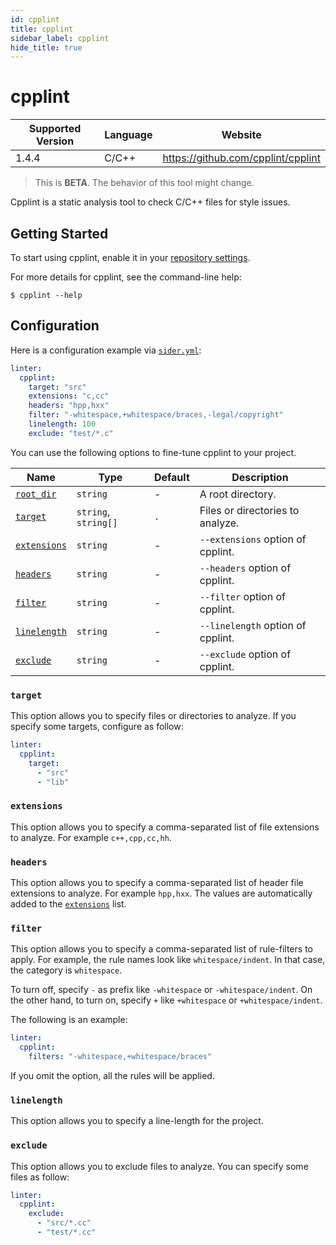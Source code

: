 ```yaml
---
id: cpplint
title: cpplint
sidebar_label: cpplint
hide_title: true
---
```


# cpplint

| Supported Version | Language | Website                            |
| ----------------- | -------- | ---------------------------------- |
| 1.4.4             | C/C++    | https://github.com/cpplint/cpplint |

> This is **BETA**. The behavior of this tool might change.

Cpplint is a static analysis tool to check C/C++ files for style issues.

## Getting Started

To start using cpplint, enable it in your [repository settings](../../getting-started/repository-settings.md).

For more details for cpplint, see the command-line help:

```shell
$ cpplint --help
```

## Configuration

Here is a configuration example via [`sider.yml`](../../getting-started/custom-configuration.md):

```yaml
linter:
  cpplint:
    target: "src"
    extensions: "c,cc"
    headers: "hpp,hxx"
    filter: "-whitespace,+whitespace/braces,-legal/copyright"
    linelength: 100
    exclude: "test/*.c"
```

You can use the following options to fine-tune cpplint to your project.

| Name                                                                        | Type                 | Default | Description                       |
| --------------------------------------------------------------------------- | -------------------- | ------- | --------------------------------- |
| [`root_dir`](../../getting-started/custom-configuration.md#root_dir-option) | `string`             | -       | A root directory.                 |
| [`target`](#target)                                                         | `string`, `string[]` | `.`     | Files or directories to analyze.  |
| [`extensions`](#extensions)                                                 | `string`             | -       | `--extensions` option of cpplint. |
| [`headers`](#headers)                                                       | `string`             | -       | `--headers` option of cpplint.    |
| [`filter`](#filter)                                                         | `string`             | -       | `--filter` option of cpplint.     |
| [`linelength`](#linelength)                                                 | `string`             | -       | `--linelength` option of cpplint. |
| [`exclude`](#exclude)                                                       | `string`             | -       | `--exclude` option of cpplint.    |

### `target`

This option allows you to specify files or directories to analyze. If you specify some targets, configure as follow:

```Yaml
linter:
  cpplint:
    target:
      - "src"
      - "lib"
```

### `extensions`

This option allows you to specify a comma-separated list of file extensions to analyze. For example `c++,cpp,cc,hh`.

### `headers`

This option allows you to specify a comma-separated list of header file extensions to analyze. For example `hpp,hxx`.
The values are automatically added to the [`extensions`](#extensions) list.

### `filter`

This option allows you to specify a comma-separated list of rule-filters to apply.
For example, the rule names look like `whitespace/indent`. In that case, the category is `whitespace`.

To turn off, specify `-` as prefix like `-whitespace` or `-whitespace/indent`.
On the other hand, to turn on, specify `+` like `+whitespace` or `+whitespace/indent`.

The following is an example:

```yaml
linter:
  cpplint:
    filters: "-whitespace,+whitespace/braces"
```

If you omit the option, all the rules will be applied.

### `linelength`

This option allows you to specify a line-length for the project.

### `exclude`

This option allows you to exclude files to analyze. You can specify some files as follow:

```yaml
linter:
  cpplint:
    exclude:
      - "src/*.cc"
      - "test/*.cc"
```
